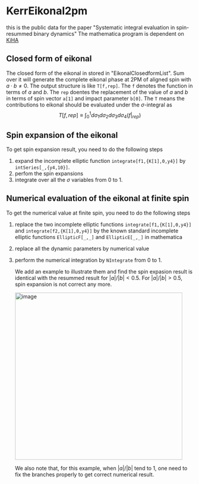 # KerrEikonal2pm
this is the public data for the paper "Systematic integral evaluation in spin-resummed binary dynamics" The mathematica program is dependent on [KiHA](https://github.com/AmplitudeGravity/kinematicHopfAlgebra) 

## Closed form of eikonal
The closed form of the eikonal in stored in "EikonalClosedformList". Sum over it will generate the complete eikonal phase at 2PM of aligned spin with $a\cdot b\neq 0$. The output structure is like `T[f,rep]`. The `f` denotes the function in terms of $a$ and $b$. The `rep` doentes the replacement of the value of $a$ and $b$ in terms of spin vector `a[1]` and impact parameter `b[0]`.  The `T` means the contributions to eikonal should be evaluated under the $\sigma$-integral as $$T[f,rep]\equiv\int_0^1 d\sigma_1d\sigma_2d\sigma_3d\sigma_4 (f|_{rep}) $$ 

## Spin expansion of the eikonal
To get spin expansion result, you need to do the following steps
1. expand the incomplete elliptic function `integrate[f1,{K[1],0,y4}]` by `intSeries[_,{y4,10}]`.
2. perfom the spin expansions
3. integrate over all the $\sigma$ variables from 0 to 1. 



## Numerical evaluation of the eikonal at finite spin
To get the numerical value at finite spin, you need to do the following steps 
1. replace the two incomplete elliptic functions `integrate[f1,{K[1],0,y4}]` and `integrate[f2,{K[1],0,y4}]` by the known standard incomplete elliptic functions `EllipticF[_,_]` and `EllipticE[_,_]` in mathematica
2. replace all the dynamic parameters by numerical value
3. perform the numerical integration by `NIntegrate` from 0 to 1.

   We add an example to illustrate them and find the spin expasion result is identical with the resummed result for $|a|/|b|<0.5$. For $|a|/|b|>0.5$, spin expansion is not correct any more.
    
   <img width="450" alt="image" src="https://github.com/AmplitudeGravity/KerrEikonal2pm/assets/48633803/b6ac8d6b-86d1-4581-a81e-2bb2651a9d98">
   
   We also note that, for this example, when $|a|/|b|$ tend to 1, one need to fix the branches properly to get correct numerical result.  

   



